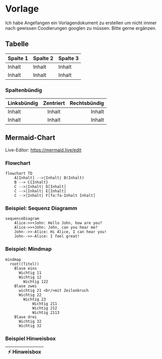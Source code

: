 # Vorlage
Ich habe Angefangen ein Vorlagendokument zu erstellen um nicht immer nach gewissen Coodierungen googlen zu müssen. Bitte gerne ergänzen.

## Tabelle
<table>
  <thead>
    <tr>
      <th>Spalte 1</th>
      <th>Spalte 2</th>
      <th>Spalte 3</th>
    </tr>
  </thead>
  <tbody>
    <tr>
      <td>Inhalt</td>
      <td>Inhalt</td>
      <td>Inhalt</td>
    </tr>
    <tr>
      <td>Inhalt</td>
      <td>Inhalt</td>
      <td>Inhalt</td>
    </tr>
  </tbody>
</table>

### Spaltenbündig
| Linksbündig | Zentriert | Rechtsbündig |
| :---         |     :---:      |          ---: |
| Inhalt  | Inhalt     | Inhalt    |
| Inhalt   | Inhalt      | Inhalt      |


## Mermaid-Chart

Live-Editor: https://mermaid.live/edit

### Flowchart
```mermaid
flowchart TD
    A[Inhalt] -->|Inhalt| B(Inhalt)
    B --> C{Inhalt}
    C -->|Inhalt| D[Inhalt]
    C -->|Inhalt| E[Inhalt]
    C -->|Inhalt| F[fa:fa-Inhalt Inhalt]
```
### Beispiel: Sequenz Diagramm
```mermaid
sequenceDiagram
    Alice->>+John: Hello John, how are you?
    Alice->>+John: John, can you hear me?
    John-->>-Alice: Hi Alice, I can hear you!
    John-->>-Alice: I feel great!
```
### Beispiel: Mindmap
```mermaid
mindmap
  root((Titel))
    Blase eins
      Wichtig 11
      Wichtig 12
        Wichtig 122
    Blase zwei
      wichtig 21 <br/>mit Zeilenbruch
      Wichtig 22
        Wichtig 23
            Wichtig 211
            Wichtig 212
            Wichtig 2113
    Blase drei
      Wichtig 32
      Wichtig 32
```

### Beispiel Hinweisbox
| :zap:        Hinweisbox  |
|-|